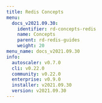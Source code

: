 ```yaml
---
title: Redis Concepts
menu:
  docs_v2021.09.30:
    identifier: rd-concepts-redis
    name: Concepts
    parent: rd-redis-guides
    weight: 20
menu_name: docs_v2021.09.30
info:
  autoscaler: v0.7.0
  cli: v0.22.0
  community: v0.22.0
  enterprise: v0.9.0
  installer: v2021.09.30
  version: v2021.09.30
---
```


